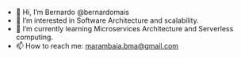 - 👋 Hi, I’m Bernardo @bernardomais
- 👀 I’m interested in Software Architecture and scalability.
- 🌱 I’m currently learning Microservices Architecture and Serverless computing.
- 📫 How to reach me: marambaia.bma@gmail.com
